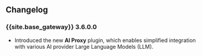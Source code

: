 ## Changelog

### {{site.base_gateway}} 3.6.0.0

* Introduced the new **AI Proxy** plugin, which enables simplified integration with various AI provider Large Language Models (LLM).